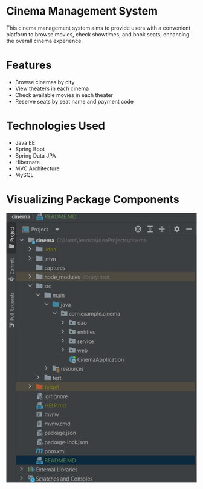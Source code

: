 <h1>Cinema Management System</h1>
<div>This cinema management system aims to provide users with a convenient platform to browse movies, check showtimes, and book seats, enhancing the overall cinema experience.</div>
<h1>Features</h1>
<ul>
<li>Browse cinemas by city</li>
<li>View theaters in each cinema</li>   
<li>Check available movies in each theater</li>
<li>Reserve seats by seat name and payment code</li>
</ul>
<h1>Technologies Used</h1>
<ul>
<li>Java EE</li>
<li>Spring Boot</li>
<li>Spring Data JPA</li>
<li>Hibernate</li>
<li>MVC Architecture</li>
<li>MySQL</li>
</ul>
<h1>Visualizing Package Components</h1>
<img src="captures/img.png">